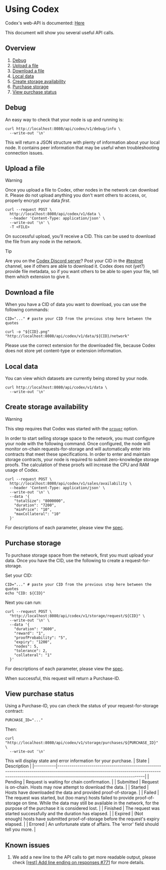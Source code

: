 # Using Codex
Codex's web-API is documented: [Here](https://github.com/codex-storage/nim-codex/blob/master/openapi.yaml)

This document will show you several useful API calls.

## Overview
1. [Debug](#debug)
2. [Upload a file](#upload-a-file)
3. [Download a file](#download-a-file)
4. [Local data](#local-data)
5. [Create storage availability](#create-storage-availability)
6. [Purchase storage](#purchase-storage)
7. [View purchase status](#view-purchase-status)


## Debug
An easy way to check that your node is up and running is:

```shell
curl http://localhost:8080/api/codex/v1/debug/info \
  --write-out '\n'
```

This will return a JSON structure with plenty of information about your local node. It contains peer information that may be useful when troubleshooting connection issues.


## Upload a file
> [!Warning]
> Once you upload a file to Codex, other nodes in the network can download it. Please do not upload anything you don't want others to access, or, properly encrypt your data *first*.

```shell
curl --request POST \
  http://localhost:8080/api/codex/v1/data \
  --header 'Content-Type: application/json' \
  --write-out '\n' \
  -T <FILE>
```

On successful upload, you'll receive a CID. This can be used to download the file from any node in the network.

> [!TIP]
> Are you on the [Codex Discord server](https://discord.gg/codex-storage)? Post your CID in the [#testnet](https://discord.com/channels/895609329053474826/1278383098102284369) channel, see if others are able to download it. Codex does not (yet?) provide file metadata, so if you want others to be able to open your file, tell them which extension to give it.

## Download a file
When you have a CID of data you want to download, you can use the following commands:

```shell
CID="..." # paste your CID from the previous step here between the quotes
```

```shell
curl -o "${CID}.png" "http://localhost:8080/api/codex/v1/data/${CID}/network"
```

Please use the correct extension for the downloaded file, because Codex does not store yet content-type or extension information.

## Local data
You can view which datasets are currently being stored by your node.

```shell
curl http://localhost:8080/api/codex/v1/data \
  --write-out '\n'
```

## Create storage availability
> [!WARNING]
> This step requires that Codex was started with the [`prover`](/learn/run#codex-storage-node) option.

In order to start selling storage space to the network, you must configure your node with the following command. Once configured, the node will monitor on-chain requests-for-storage and will automatically enter into contracts that meet these specifications. In order to enter and maintain storage contracts, your node is required to submit zero-knowledge storage proofs. The calculation of these proofs will increase the CPU and RAM usage of Codex.

```shell
curl --request POST \
  http://localhost:8080/api/codex/v1/sales/availability \
  --header 'Content-Type: application/json' \
  --write-out '\n' \
  --data '{
    "totalSize": "8000000",
    "duration": "7200",
    "minPrice": "10",
    "maxCollateral": "10"
  }'
```

For descriptions of each parameter, please view the [spec](https://api.codex.storage/#tag/Marketplace/operation/offerStorage).

## Purchase storage
To purchase storage space from the network, first you must upload your data. Once you have the CID, use the following to create a request-for-storage.

Set your CID:

```shell
CID="..." # paste your CID from the previous step here between the quotes
echo "CID: ${CID}"
```

Next you can run:

```shell
curl --request POST \
  "http://localhost:8080/api/codex/v1/storage/request/${CID}" \
  --write-out '\n' \
  --data '{
    "duration": "3600",
    "reward": "1",
    "proofProbability": "5",
    "expiry": "1200",
    "nodes": 5,
    "tolerance": 2,
    "collateral": "1"
  }'
```

For descriptions of each parameter, please view the [spec](https://api.codex.storage/#tag/Marketplace/operation/createStorageRequest).

When successful, this request will return a Purchase-ID.


## View purchase status
Using a Purchase-ID, you can check the status of your request-for-storage contract:

```shell
PURCHASE_ID="..."
```

Then:

```shell
curl "http://localhost:8080/api/codex/v1/storage/purchases/${PURCHASE_ID}" \
  --write-out '\n'
```

This will display state and error information for your purchase.
| State     | Description                                                                                                                                                                                            |
|-----------|--------------------------------------------------------------------------------------------------------------------------------------------------------------------------------------------------------|
| Pending   | Request is waiting for chain confirmation.                                                                                                                                                             |
| Submitted | Request is on-chain. Hosts may now attempt to download the data.                                                                                                                                       |
| Started   | Hosts have downloaded the data and provided proof-of-storage.                                                                                                                                          |
| Failed    | The request was started, but (too many) hosts failed to provide proof-of-storage on time. While the data may still be available in the network, for the purpose of the purchase it is considered lost. |
| Finished  | The request was started successfully and the duration has elapsed.                                                                                                                                     |
| Expired   | (Not enough) hosts have submitted proof-of-storage before the request's expiry elapsed.                                                                                                                |
| Errored   | An unfortunate state of affairs. The 'error' field should tell you more.                                                                                                                               |

## Known issues
1. We add a new line to the API calls to get more readable output, please check [[rest] Add line ending on responses #771](https://github.com/codex-storage/nim-codex/issues/771) for more details.
